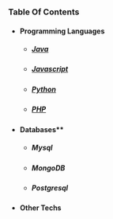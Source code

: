 
### Table Of Contents
- #### Programming Languages    
  - ##### [Java](https://srimuthurajesh.github.io/Tech-Notes/Java/)    
  - ##### [Javascript](https://srimuthurajesh.github.io/Tech-Notes/Java%20script/)  
  - ##### [Python](https://srimuthurajesh.github.io/Tech-Notes/Python/)  
  - ##### [PHP](https://srimuthurajesh.github.io/Tech-Notes/PHP/)  
- #### Databases**    
  - ##### Mysql  
  - ##### MongoDB  
  - ##### Postgresql    
- #### Other Techs  
